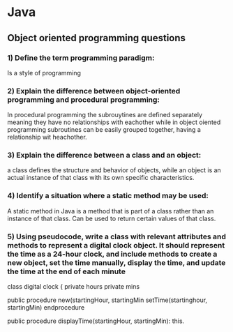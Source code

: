 # Java
## Object oriented programming questions 
### 1) Define the term programming paradigm:

Is a style of programming
### 2) Explain the difference between object-oriented programming and procedural programming:

In procedural programming the subrouytines are defined separately meaning they have no relationships with eachother while in object oiented programming subroutines can be easily grouped together, having a relationship wit heachother.

### 3) Explain the difference between a class and an object:

a class defines the structure and behavior of objects, while an object is an actual instance of that class with its own specific characteristics.

### 4) Identify a situation where a static method may be used:

A static method in Java is a method that is part of a class rather than an instance of that class. Can be used to return certain values of that class.

### 5) Using pseudocode, write a class with relevant attributes and methods to represent a digital clock object. It should represent the time as a 24-hour clock, and include methods to create a new object, set the time manually, display the time, and update the time at the end of each minute

 class digital clock {
 private hours
 private mins

 public procedure new(startingHour, startingMin
  setTime(startinghour, startingMin)
  endprocedure

  public procedure displayTime(startingHour, startingMin):
  this.
 

